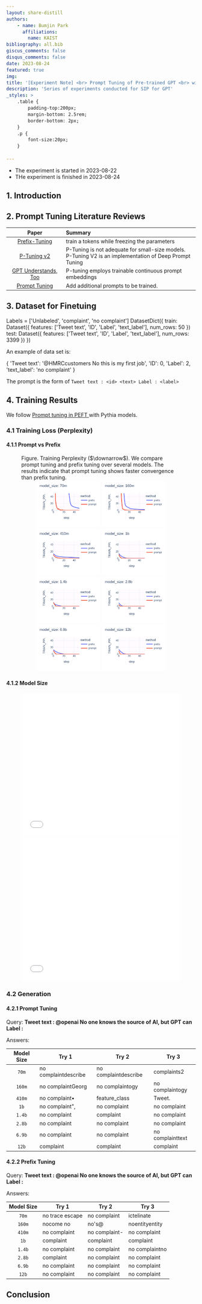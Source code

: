```yaml
---
layout: share-distill
authors: 
    - name: Bumjin Park
      affiliations:
        name: KAIST
bibliography: all.bib
giscus_comments: false
disqus_comments: false
date: 2023-08-24
featured: true
img: 
title: '[Experiment Note] <br> Prompt Tuning of Pre-trained GPT <br> with Twitter Complaints Dataset '
description: 'Series of experiments conducted for SIP for GPT'
_styles: >
    .table {
        padding-top:200px;
        margin-bottom: 2.5rem;
        border-bottom: 2px;
    }
    .p {
        font-size:20px;
    }

---
```


* The experiment is started in 2023-08-22
* THe experiment is finished in 2023-08-24


## 1. Introduction




## 2. Prompt Tuning Literature Reviews

|Paper  |Summary  |
|:-:| :--|
[Prefix-Tuning](https://aclanthology.org/2021.acl-long.353/)  | train a tokens while freezing the parameters
[P-Tuning v2](https://arxiv.org/pdf/2110.07602.pdf) | P-Tuning is not adequate for small-size models. <br> P-Tuning V2 is an implementation of Deep Prompt Tuning 
[GPT Understands, Too](https://arxiv.org/abs/2103.10385)| P-tuning employs trainable continuous prompt embeddings
[Prompt Tuning](https://arxiv.org/abs/2104.08691) | Add additional prompts to be trained.


## 3. Dataset for Finetuing 


<d-code block language="python">
Labels = ['Unlabeled', 'complaint', 'no complaint']
DatasetDict({
    train: Dataset({
        features: ['Tweet text', 'ID', 'Label', 'text_label'],
        num_rows: 50
    })
    test: Dataset({
        features: ['Tweet text', 'ID', 'Label', 'text_label'],
        num_rows: 3399
    })
})
</d-code>

An example of data set is: 

<d-code block language="python">
{
    'Tweet text': '@HMRCcustomers No this is my first job',
    'ID': 0,
    'Label': 2,
    'text_label': 'no complaint'
}
</d-code>


The prompt is the form of  `Tweet text : <id> <text> Label : <label>`


## 4. Training Results 


We follow [Prompt tuning in PEFT ](https://github.com/huggingface/peft/blob/main/examples/causal_language_modeling/peft_prefix_tuning_clm.ipynb) with Pythia models. 


###  4.1 Training Loss (Perplexity)


#### 4.1.1 Prompt vs Prefix


<figure>
<figcaption>
Figure. Training Perplexity ($\downarrow$). We compare prompt tuning and prefix tuning over several models. The results indicate that prompt tuning shows faster convergence than prefix tuning. 
</figcaption>
<center>
<img src="/assets/experiments/gpt_sip_twitter/70m_train_ppl.png" style="width:40%">
<img src="/assets/experiments/gpt_sip_twitter/160m_train_ppl.png" style="width:40%">
<img src="/assets/experiments/gpt_sip_twitter/410m_train_ppl.png" style="width:40%">
<img src="/assets/experiments/gpt_sip_twitter/1b_train_ppl.png" style="width:40%">
<img src="/assets/experiments/gpt_sip_twitter/1.4b_train_ppl.png" style="width:40%">
<img src="/assets/experiments/gpt_sip_twitter/2.8b_train_ppl.png" style="width:40%">
<img src="/assets/experiments/gpt_sip_twitter/6.9b_train_ppl.png" style="width:40%">
<img src="/assets/experiments/gpt_sip_twitter/12b_train_ppl.png" style="width:40%">
</center>
</figure>

#### 4.1.2 Model Size

<figure>
<iframe src="{{ '/assets/plotly/prompt_train_ppl.html'  relative_url }}" frameborder='0' scrolling='no' height="380px" width="100%"  style="border:0px dashed grey; padding-bottom:0px"></iframe>
<iframe src="{{ '/assets/plotly/prefix_train_ppl.html'  relative_url }}" frameborder='0' scrolling='no' height="380px" width="100%" style="border:0px dashed grey;"></iframe>
</figure>



### 4.2 Generation

#### 4.2.1 Prompt Tuning

Query: **Tweet text : @openai No one knows the source of AI, but GPT can Label :**

Answers:

|Model Size| Try 1|Try 2|Try 3| 
|:-:|---|---|---|
|`70m`|no complaintdescribe|no complaintdescribe|complaints2|
|`160m`|no complaintGeorg|no complaintogy|no complaintogy|
|`410m`|no complaint•|feature_class|Tweet.|
|`1b`|no complaint",|no complaint|no complaint|
|`1.4b`|no complaint|complaint|no complaint|
|`2.8b`|no complaint|no complaint|no complaint|
|`6.9b`|no complaint|no complaint|no complainttext|
|`12b`|complaint|complaint|complaint|

#### 4.2.2 Prefix Tuning 

Query: **Tweet text : @openai No one knows the source of AI, but GPT can Label :**

Answers:


|Model Size| Try 1|Try 2|Try 3| 
|:-:|---|---|---|
|`70m`|no trace escape|no complaint        |ictelinate|
|`160m`|nocome no|no's@|noentityentity|
|`410m`|no complaint|no complaint-|no complaint|
|`1b`|complaint|complaint|complaint|
|`1.4b`|no complaint|no complaint|no complaintno|
|`2.8b`|complaint|no complaint|no complaint|
|`6.9b`|no complaint|no complaint|no complaint|
|`12b`|no complaint|no complaint|no complaint|


## Conclusion 